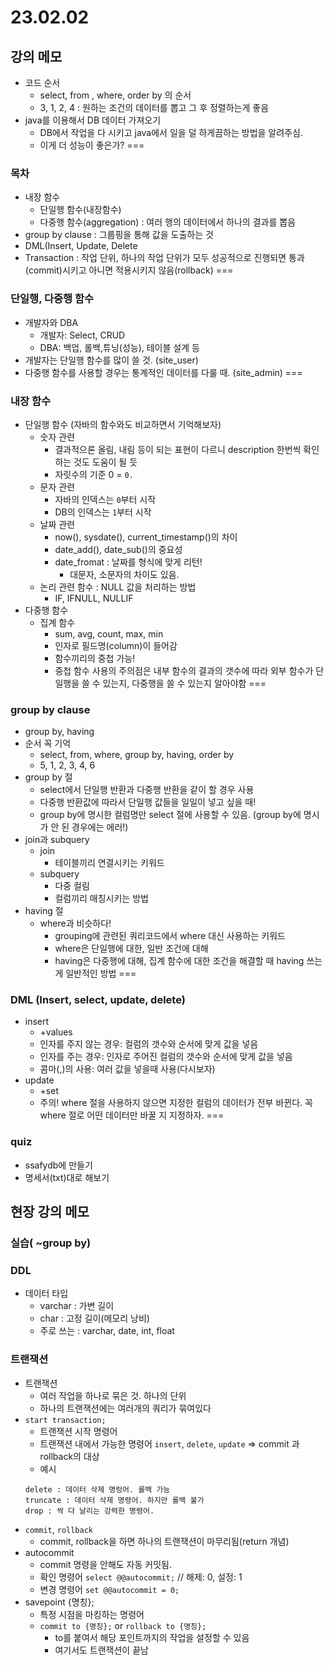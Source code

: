 # 23.02.02
## 강의 메모
- 코드 순서
  - select, from , where, order by 의 순서
  - 3, 1, 2, 4 : 원하는 조건의 데이터를 뽑고 그 후 정렬하는게 좋음
- java를 이용해서 DB 데이터 가져오기
  - DB에서 작업을 다 시키고 java에서 일을 덜 하게끔하는 방법을 알려주심.
  - 이게 더 성능이 좋은가?
===
### 목차
- 내장 함수
  - 단일행 함수(내장함수)
  - 다중행 함수(aggregation) : 여러 행의 데이터에서 하나의 결과를 뽑음
- group by clause : 그룹핑을 통해 값을 도출하는 것
- DML(Insert, Update, Delete
- Transaction : 작업 단위, 하나의 작업 단위가 모두 성공적으로 진행되면 통과(commit)시키고 아니면 적용시키지 않음(rollback)
===
### 단일행, 다중행 함수
- 개발자와 DBA
  - 개발자: Select, CRUD
  - DBA: 백업, 롤백,튜닝(성능), 테이블 설계 등
- 개발자는 단일행 함수를 많이 쓸 것. (site_user)
- 다중행 함수를 사용할 경우는 통계적인 데이터를 다룰 때. (site_admin)
===
### 내장 함수
- 단일행 함수 (자바의 함수와도 비교하면서 기억해보자)
  - 숫자 관련
    - 결과적으론 올림, 내림 등이 되는 표현이 다르니 description 한번씩 확인하는 것도 도움이 될 듯
    - 자릿수의 기준 0 = `0.`
  - 문자 관련
    - 자바의 인덱스는 `0`부터 시작
    - DB의 인덱스는 `1`부터 시작
  - 날짜 관련
    - now(), sysdate(), current_timestamp()의 차이
    - date_add(), date_sub()의 중요성
    - date_fromat : 날짜를 형식에 맞게 리턴!
      - 대문자, 소문자의 차이도 있음.
  - 논리 관련 함수 : NULL 값을 처리하는 방법
    - IF, IFNULL, NULLIF
- 다중행 함수
  - 집계 함수
    - sum, avg, count, max, min
    - 인자로 필드명(column)이 들어감
    - 함수끼리의 중첩 가능!
    - 중첩 함수 사용의 주의점은 내부 함수의 결과의 갯수에 따라 외부 함수가 단일행을 쓸 수 있는지, 다중행을 쓸 수 있는지 알아야함
===
### group by clause
- group by, having
- 순서 꼭 기억
  - select, from, where, group by, having, order by
  - 5, 1, 2, 3, 4, 6
- group by 절
  - select에서 단일행 반환과 다중행 반환을 같이 할 경우 사용
  - 다중행 반환값에 따라서 단일행 값들을 일일이 넣고 싶을 때!
  - group by에 명시한 컬럼명만 select 절에 사용할 수 있음. (group by에 명시가 안 된 경우에는 에러!)
- join과 subquery
  - join
    - 테이블끼리 연결시키는 키워드
  - subquery
    - 다중 컬림
    - 컬럼끼리 매칭시키는 방법
- having 절
  - where과 비슷하다!
    - grouping에 관련된 쿼리코드에서 where 대신 사용하는 키워드
    - where은 단일행에 대한, 일반 조건에 대해
    - having은 다중행에 대해, 집계 함수에 대한 조건을 해결할 때 having 쓰는게 일반적인 방법
===
### DML (Insert, select, update, delete)
- insert
  - +values
  - 인자를 주지 않는 경우: 컬럼의 갯수와 순서에 맞게 값을 넣음
  - 인자를 주는 경우: 인자로 주어진 컬럼의 갯수와 순서에 맞게 값을 넣음
  - 콤마(,)의 사용: 여러 값을 넣을때 사용(다시보자)
- update
  - +set
  - 주의! where 절을 사용하지 않으면 지정한 컬럼의 데이터가 전부 바뀐다. 꼭 where 절로 어떤 데이터만 바꿀 지 지정하자.
===
### quiz
- ssafydb에 만들기
- 명세서(txt)대로 해보기

## 현장 강의 메모
### 실습( ~group by)
### DDL
- 데이터 타입
  - varchar : 가변 길이
  - char : 고정 길이(메모리 낭비)
  - 주로 쓰는 : varchar, date, int, float
### 트랜잭션
- 트랜잭션
  - 여러 작업을 하나로 묶은 것. 하나의 단위
  - 하나의 트랜잭션에는 여러개의 쿼리가 묶여있다
- `start transaction;`
  - 트랜잭션 시작 명령어
  - 트랜잭션 내에서 가능한 명령어 `insert`, `delete`, `update` => commit 과 rollback의 대상
  - 예시
  ```
  delete : 데이터 삭제 명렁어. 롤백 가능
  truncate : 데이터 삭제 명령어. 하지만 롤백 불가
  drop : 싹 다 날리는 강력한 명령어.
  ```
- `commit`, `rollback`
  - commit, rollback을 하면 하나의 트랜잭션이 마무리됨(return 개념)
- autocommit
  - commit 명령을 안해도 자동 커밋됨.
  - 확인 명령어 `select @@autocommit;` // 해제: 0, 설정: 1
  - 변경 명령어 `set @@autocommit = 0;`
- savepoint {명칭};
  - 특정 시점을 마킹하는 명령어
  - `commit to {명칭};` or `rollback to {명칭};`
    - to를 붙여서 해당 포인트까지의 작업을 설정할 수 있음
    - 여기서도 트랜잭션이 끝남